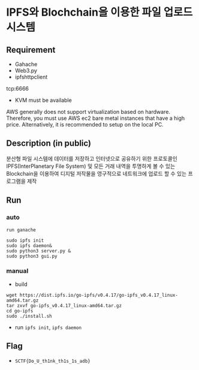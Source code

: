 # IPFS와 Blochchain을 이용한 파일 업로드 시스템
## Requirement
- Gahache
- Web3.py
- ipfshttpclient

tcp:6666

- KVM must be available

AWS generally does not support virtualization based on hardware. Therefore, you must use AWS ec2 bare metal instances that have a high price.
Alternatively, it is recommended to setup on the local PC.


## Description (in public)

분산형 파일 시스템에 데이터를 저장하고 인터넷으로 공유하기 위한 프로토콜인 IPFS(InterPlanetary File System) 및 모든 거래 내역을 투명하게 볼 수 있는 Blockchain을 이용하여 디지털 저작물을 영구적으로 네트워크에 업로드 할 수 있는 프로그램을 제작

## Run
### auto
```
run ganache

sudo ipfs init 
sudo ipfs daemon&
sudo python3 server.py &
sudo python3 gui.py
```

### manual
 - build
```
wget https://dist.ipfs.io/go-ipfs/v0.4.17/go-ipfs_v0.4.17_linux-amd64.tar.gz
tar zxvf go-ipfs_v0.4.17_linux-amd64.tar.gz
cd go-ipfs
sudo ./install.sh
```
 - run
`ipfs init`, 
`ipfs daemon`
## Flag
 - `SCTF{Do_U_th1nk_th1s_1s_adb}`

